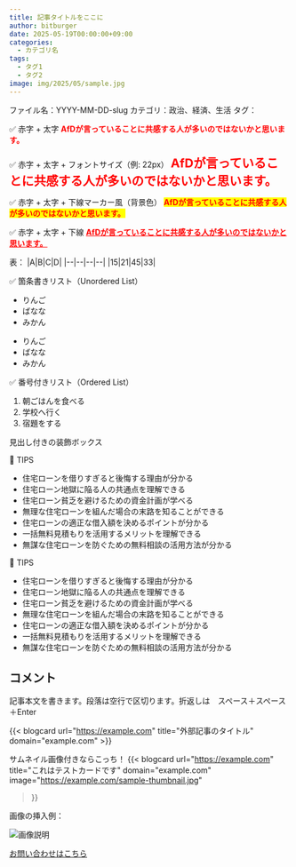 ```yaml
---
title: 記事タイトルをここに
author: bitburger
date: 2025-05-19T00:00:00+09:00
categories:
  - カテゴリ名
tags:
  - タグ1
  - タグ2
image: img/2025/05/sample.jpg
---
```


ファイル名：YYYY-MM-DD-slug
カテゴリ：政治、経済、生活
タグ：

✅ 赤字 + 太字
<span style="color:red; font-weight:bold;">AfDが言っていることに共感する人が多いのではないかと思います。</span>


✅ 赤字 + 太字 + フォントサイズ（例: 22px）
<span style="color:red; font-weight:bold; font-size:22px;">AfDが言っていることに共感する人が多いのではないかと思います。</span>


✅ 赤字 + 太字 + 下線マーカー風（背景色）
<span style="color:red; font-weight:bold; background-color:yellow;">AfDが言っていることに共感する人が多いのではないかと思います。</span>


✅ 赤字 + 太字 + 下線
<span style="color:red; font-weight:bold; text-decoration:underline;">AfDが言っていることに共感する人が多いのではないかと思います。</span>

表：
|A|B|C|D|
|--|--|--|--|
|15|21|45|33|

✅ 箇条書きリスト（Unordered List）
- りんご  
- ばなな  
- みかん

* りんご  
* ばなな  
* みかん

✅ 番号付きリスト（Ordered List）
1. 朝ごはんを食べる  
2. 学校へ行く  
3. 宿題をする

見出し付きの装飾ボックス
<div class="border-l-4 border-blue-500 bg-blue-50 dark:bg-gray-800 p-4 my-6 rounded-md">
  <div class="flex items-center mb-2">
    <span class="text-blue-600 dark:text-blue-300 font-bold mr-2">📘 TIPS</span>
  </div>
  <ul class="list-disc pl-6 text-gray-800 dark:text-gray-100">
    <li>住宅ローンを借りすぎると後悔する理由が分かる</li>
    <li>住宅ローン地獄に陥る人の共通点を理解できる</li>
    <li>住宅ローン貧乏を避けるための資金計画が学べる</li>
    <li>無理な住宅ローンを組んだ場合の末路を知ることができる</li>
    <li>住宅ローンの適正な借入額を決めるポイントが分かる</li>
    <li>一括無料見積もりを活用するメリットを理解できる</li>
    <li>無謀な住宅ローンを防ぐための無料相談の活用方法が分かる</li>
  </ul>
</div>

<div class="relative my-6">
  <!-- 📘 TIPS タブ：完全な囲み＋ボックス上に重ねる -->
  <div class="absolute -top-3 left-0 z-10 px-3 py-1 bg-white dark:bg-gray-800 border border-blue-500 text-blue-600 dark:text-blue-300 font-bold rounded-md">
    📘 TIPS
  </div>

  <!-- テキストボックス全体 -->
  <div class="border border-blue-500 bg-blue-50 dark:bg-gray-900 p-4 pt-6 rounded-md">
    <ul class="list-disc pl-6 text-gray-800 dark:text-gray-100 space-y-1">
      <li>住宅ローンを借りすぎると後悔する理由が分かる</li>
      <li>住宅ローン地獄に陥る人の共通点を理解できる</li>
      <li>住宅ローン貧乏を避けるための資金計画が学べる</li>
      <li>無理な住宅ローンを組んだ場合の末路を知ることができる</li>
      <li>住宅ローンの適正な借入額を決めるポイントが分かる</li>
      <li>一括無料見積もりを活用するメリットを理解できる</li>
      <li>無謀な住宅ローンを防ぐための無料相談の活用方法が分かる</li>
    </ul>
  </div>
</div>



## コメント

記事本文を書きます。段落は空行で区切ります。折返しは　スペース＋スペース＋Enter

{{< blogcard url="https://example.com" title="外部記事のタイトル" domain="example.com" >}}

サムネイル画像付きならこっち！
{{< blogcard
  url="https://example.com"
  title="これはテストカードです"
  domain="example.com"
  image="https://example.com/sample-thumbnail.jpg"
>}}


画像の挿入例：

![画像説明](img/2025/05/sample.jpg)

[お問い合わせはこちら](https://ssl.form-mailer.jp/fms/e6d8662885332)
